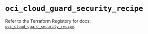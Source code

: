 # `oci_cloud_guard_security_recipe`

Refer to the Terraform Registory for docs: [`oci_cloud_guard_security_recipe`](https://registry.terraform.io/providers/oracle/oci/6.18.0/docs/resources/cloud_guard_security_recipe).
